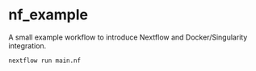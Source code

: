 # nf_example
A small example workflow to introduce Nextflow and Docker/Singularity integration. 

```bash
nextflow run main.nf
```

